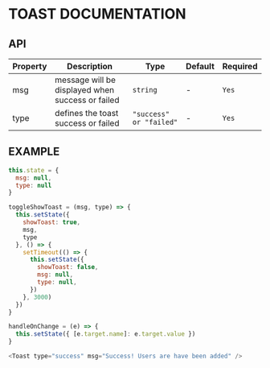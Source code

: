 # TOAST DOCUMENTATION

## API

| Property | Description | Type | Default | Required |
| -------- | ----------- | ---- | ------- | -------- |
| msg | message will be displayed when success or failed | `string` | - | `Yes` |
| type | defines the toast success or failed | `"success" or "failed"` | - | `Yes` |

## EXAMPLE

```javascript
this.state = {
  msg: null,
  type: null
}

toggleShowToast = (msg, type) => {
  this.setState({
    showToast: true,
    msg,
    type
  }, () => {
    setTimeout(() => {
      this.setState({
        showToast: false,
        msg: null,
        type: null,
      })
    }, 3000)
  })
}

handleOnChange = (e) => {
  this.setState({ [e.target.name]: e.target.value })
}

<Toast type="success" msg="Success! Users are have been added" />
```